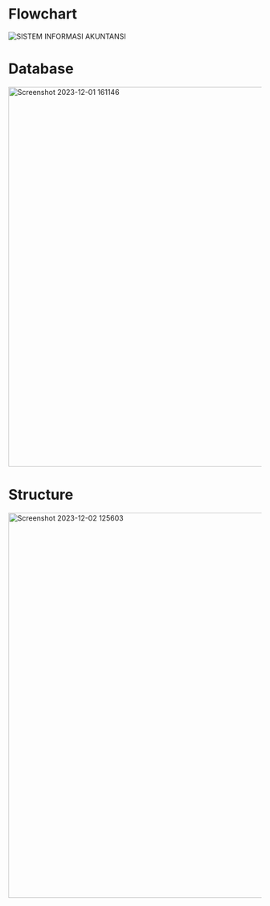 # Flowchart
![SISTEM INFORMASI AKUNTANSI](https://github.com/joshuapatarru/Sistem-Informasi-Akuntansi/assets/152599724/dbbe6732-79ef-45a6-a3ad-f13a7725b341)

# Database
<img width="755" alt="Screenshot 2023-12-01 161146" src="https://github.com/joshuapatarru/Sistem-Informasi-Akuntansi/assets/152599724/7aa1dae7-0561-4615-9b22-da4d5fa87b57">

# Structure
<img width="766" alt="Screenshot 2023-12-02 125603" src="https://github.com/joshuapatarru/Sistem-Informasi-Akuntansi/assets/152599724/8a4199c1-7a5c-4f45-83e0-7c9f4be0d904">



